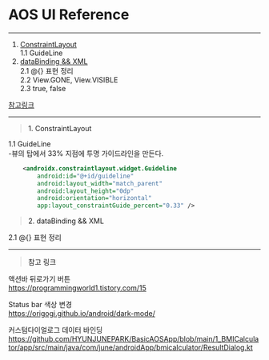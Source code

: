 # AOS UI Reference
---

1. <a href = "#1">ConstraintLayout</a></br>
   1.1 GuideLine
2. <a href = "#2">dataBinding && XML</a></br>
   2.1 @{} 표현 정리</br>
   2.2 View.GONE, View.VISIBLE</br>
   2.3 true, false</br>
   
<a href = "#ref">참고링크</a></br>  

---

><a id = "1">1. ConstraintLayout</a>

1.1 GuideLine</br>
-뷰의 탑에서 33% 지점에 투명 가이드라인을 만든다.
```xml
    <androidx.constraintlayout.widget.Guideline
        android:id="@+id/guideline"
        android:layout_width="match_parent"
        android:layout_height="0dp"
        android:orientation="horizontal"
        app:layout_constraintGuide_percent="0.33" />
```
><a id = "2">2. dataBinding && XML</a>

2.1 @{} 표현 정리</br>


---
><a id = "ref">참고 링크</a>

액션바 뒤로가기 버튼</br>
https://programmingworld1.tistory.com/15</br>

Status bar 색상 변경</br>
https://origogi.github.io/android/dark-mode/

커스텀다이얼로그 데이터 바인딩</br>
https://github.com/HYUNJUNEPARK/BasicAOSApp/blob/main/1_BMICalculator/app/src/main/java/com/june/androidApp/bmicalculator/ResultDialog.kt
